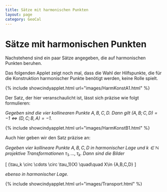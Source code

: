```yaml
---
title: Sätze mit harmonischen Punkten
layout: page
category: GeoCal
---
```


# Sätze mit harmonischen Punkten
Nachstehend sind ein paar Sätze angegeben, die auf harmonischen Punkten beruhen.

Das folgenden Applet zeigt noch mal, dass die Wahl der Hilfspunkte, die für die Konstruktion harmonischer Punkte benötigt werden, keine Rolle spielt.


{% include showcindyapplet.html url="images/HarmKonstA1.html" %}



Der Satz, der hier veranschaulicht ist, lässt sich präzise wie folgt formulieren:

_Gegeben sind die vier kollinearen Punkte $A,B,C,D$. Dann gilt $(A,B;C,D)=-1 \iff (D,C;B,A)=-1$._

{% include showcindyapplet.html url="images/HarmKonstB1.html" %}



Auch hier geben wir den Satz präzise an:

_Gegeben vier kollineare Punkte $A,B,C,D$ in harmonischer Lage und $k\in\mathbb{N}$ projektive Transformationen $\tau_1,\ldots , \tau_k$. Dann sind die Bilder_

\[ (\tau_k \circ \cdots \circ \tau_1)(X) \quad\quad X\in \{A,B,C,D\}
\]

_ebenso in harmonischer Lage._



{% include showcindyapplet.html url="images/Transport.html" %}

